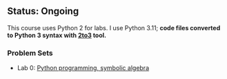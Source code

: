 ## Status: Ongoing

This course uses Python 2 for labs. I use Python 3.11; **code files converted to Python 3 syntax with [2to3](https://docs.python.org/2/library/2to3.html) tool.**



### Problem Sets

- Lab 0: [Python programming, symbolic algebra](./lab0)

<!--
- Lab 1: [Forward chaining, backward chaining and goal trees](./lab1)
- Lab 2: [Search, using heuristics, optimal search, graph heuristics](./lab2)
- Lab 3: [Game search](./lab3)
- Lab 4: [Constraint satisfaction problems, k-nearest neighbors, decision trees](./lab4)
- Lab 5: [Neural nets, boosting](./lab5)
-->

<!--

### Quizzes
- [Quiz 1](./exams/)
- [Quiz 2](./exams/)
- [Quiz 3](./exams/)
- [Quiz 4](./exams/)
- [Final exam](./exams/)
-->
